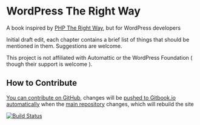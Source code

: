 # WordPress The Right Way

A book inspired by [PHP The Right Way](http://www.phptherightway.com/), but for WordPress developers

Initial draft edit, each chapter contains a brief list of things that should be mentioned in them. Suggestions are welcome.

This project is not affiliated with Automattic or the WordPress Foundation ( though their support is welcome ).

## How to Contribute

[You can contribute on GitHub](https://github.com/Tarendai/WordPress-The-Right-Way), changes will be [pushed to Gitbook.io automatically](https://www.gitbook.io/book/tarendai/wordpress-the-right-way/activity) when the [main repository](https://github.com/Tarendai/WordPress-The-Right-Way) changes, which will rebuild the site

[![Build Status](https://www.gitbook.io/button/status/book/tarendai/wordpress-the-right-way)](https://www.gitbook.io/book/tarendai/wordpress-the-right-way/activity)
